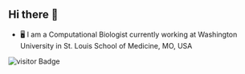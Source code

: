 ## Hi there 👋


- :desktop_computer: I am a Computational Biologist currently working at Washington University in St. Louis School of Medicine, MO, USA

<!--
**gyanmishra/gyanmishra** is a ✨ _special_ ✨ repository because its `README.md` (this file) appears on your GitHub profile.

Here are some ideas to get you started:

- 🔭 I’m currently working on ...
- 🌱 I’m currently learning ...
- 👯 I’m looking to collaborate on ...
- 🤔 I’m looking for help with ...
- 💬 Ask me about ...
- 📫 How to reach me: ...
- 😄 Pronouns: ...
- ⚡ Fun fact: ...
-->






![visitor Badge](https://visitor-badge.laobi.icu/badge?page_id=gyanmishra.gyanmishra)

